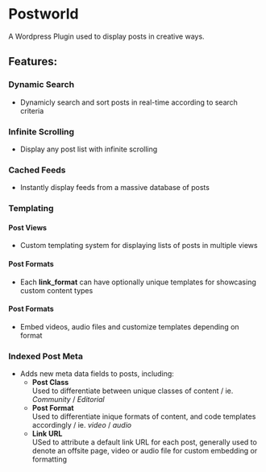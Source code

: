 Postworld
=========

A Wordpress Plugin used to display posts in creative ways.

## Features:
### Dynamic Search
  - Dynamicly search and sort posts in real-time according to search criteria

### Infinite Scrolling
  - Display any post list with infinite scrolling

### Cached Feeds
  - Instantly display feeds from a massive database of posts

### Templating
#### Post Views
  - Custom templating system for displaying lists of posts in multiple views

#### Post Formats
  - Each **link_format** can have optionally unique templates for showcasing custom content types

#### Post Formats
  - Embed videos, audio files and customize templates depending on format

### Indexed Post Meta
- Adds new meta data fields to posts, including:
  - **Post Class**  
    Used to differentiate between unique classes of content / ie. *Community* / *Editorial*
  - **Post Format**  
  	Used to differentiate inique formats of content, and code templates accordingly / ie. *video* / *audio*
  - **Link URL**    
  	USed to attribute a default link URL for each post, generally used to denote an offsite page, video or audio file for custom embedding or formatting

